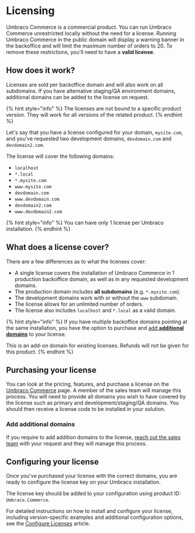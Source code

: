 # Licensing

Umbraco Commerce is a commercial product. You can run Umbraco Commerce unrestricted locally without the need for a license. Running Umbraco Commerce in the public domain will display a warning banner in the backoffice and will limit the maximum number of orders to 20. To remove these restrictions, you'll need to have a **valid license**.

## How does it work?

Licenses are sold per backoffice domain and will also work on all subdomains. If you have alternative staging/QA environment domains, additional domains can be added to the license on request.

{% hint style="info" %}
The licenses are not bound to a specific product version. They will work for all versions of the related product.
{% endhint %}

Let's say that you have a license configured for your domain, `mysite.com`, and you've requested two development domains, `devdomain.com` and `devdomain2.com`.

The license will cover the following domains:

* `localhost`
* `*.local`
* `*.mysite.com`
* `www.mysite.com`
* `devdomain.com`
* `www.devdomain.com`
* `devdomain2.com`
* `www.devdomain2.com`

{% hint style="info" %}
You can have only 1 license per Umbraco installation.
{% endhint %}

## What does a license cover?

There are a few differences as to what the licenses cover:

* A single license covers the installation of Umbraco Commerce in 1 production backoffice domain, as well as in any requested development domains.
* The production domain includes **all subdomains** (e.g. `*.mysite.com`).
* The development domains work with or without the `www` subdomain.
* The license allows for an unlimited number of orders.
* The license also includes `localhost` and `*.local` as a valid domain.

{% hint style="info" %}
If you have multiple backoffice domains pointing at the same installation, you have the option to purchase and [add **additional domains**](the-licensing-model.md#add-additional-domains) to your license.

This is an add-on domain for existing licenses. Refunds will not be given for this product.
{% endhint %}

## Purchasing your license

You can look at the pricing, features, and purchase a license on the [Umbraco Commerce](https://umbraco.com/products/add-ons/commerce/) page. A member of the sales team will manage this process. You will need to provide all domains you wish to have covered by the license such as primary and development/staging/QA domains. You should then receive a license code to be installed in your solution.

### Add additional domains

If you require to add addition domains to the license, [reach out the sales team](https://umbraco.com/products/add-ons/commerce/) with your request and they will manage this process.

## Configuring your license

Once you've purchased your license with the correct domains, you are ready to configure the license key on your Umbraco installation.

The license key should be added to your configuration using product ID: `Umbraco.Commerce`.

For detailed instructions on how to install and configure your license, including version-specific examples and additional configuration options, see the [Configure Licenses](https://docs.umbraco.com/umbraco-dxp/commercial-products/configure-licenses) article.
